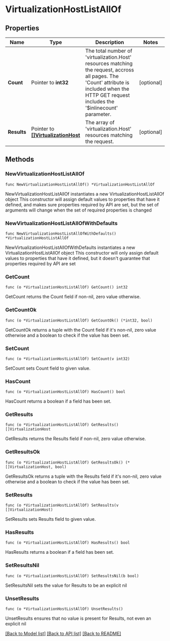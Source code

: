 # VirtualizationHostListAllOf

## Properties

Name | Type | Description | Notes
------------ | ------------- | ------------- | -------------
**Count** | Pointer to **int32** | The total number of &#39;virtualization.Host&#39; resources matching the request, accross all pages. The &#39;Count&#39; attribute is included when the HTTP GET request includes the &#39;$inlinecount&#39; parameter. | [optional] 
**Results** | Pointer to [**[]VirtualizationHost**](VirtualizationHost.md) | The array of &#39;virtualization.Host&#39; resources matching the request. | [optional] 

## Methods

### NewVirtualizationHostListAllOf

`func NewVirtualizationHostListAllOf() *VirtualizationHostListAllOf`

NewVirtualizationHostListAllOf instantiates a new VirtualizationHostListAllOf object
This constructor will assign default values to properties that have it defined,
and makes sure properties required by API are set, but the set of arguments
will change when the set of required properties is changed

### NewVirtualizationHostListAllOfWithDefaults

`func NewVirtualizationHostListAllOfWithDefaults() *VirtualizationHostListAllOf`

NewVirtualizationHostListAllOfWithDefaults instantiates a new VirtualizationHostListAllOf object
This constructor will only assign default values to properties that have it defined,
but it doesn't guarantee that properties required by API are set

### GetCount

`func (o *VirtualizationHostListAllOf) GetCount() int32`

GetCount returns the Count field if non-nil, zero value otherwise.

### GetCountOk

`func (o *VirtualizationHostListAllOf) GetCountOk() (*int32, bool)`

GetCountOk returns a tuple with the Count field if it's non-nil, zero value otherwise
and a boolean to check if the value has been set.

### SetCount

`func (o *VirtualizationHostListAllOf) SetCount(v int32)`

SetCount sets Count field to given value.

### HasCount

`func (o *VirtualizationHostListAllOf) HasCount() bool`

HasCount returns a boolean if a field has been set.

### GetResults

`func (o *VirtualizationHostListAllOf) GetResults() []VirtualizationHost`

GetResults returns the Results field if non-nil, zero value otherwise.

### GetResultsOk

`func (o *VirtualizationHostListAllOf) GetResultsOk() (*[]VirtualizationHost, bool)`

GetResultsOk returns a tuple with the Results field if it's non-nil, zero value otherwise
and a boolean to check if the value has been set.

### SetResults

`func (o *VirtualizationHostListAllOf) SetResults(v []VirtualizationHost)`

SetResults sets Results field to given value.

### HasResults

`func (o *VirtualizationHostListAllOf) HasResults() bool`

HasResults returns a boolean if a field has been set.

### SetResultsNil

`func (o *VirtualizationHostListAllOf) SetResultsNil(b bool)`

 SetResultsNil sets the value for Results to be an explicit nil

### UnsetResults
`func (o *VirtualizationHostListAllOf) UnsetResults()`

UnsetResults ensures that no value is present for Results, not even an explicit nil

[[Back to Model list]](../README.md#documentation-for-models) [[Back to API list]](../README.md#documentation-for-api-endpoints) [[Back to README]](../README.md)


